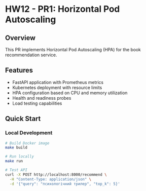# HW12 - PR1: Horizontal Pod Autoscaling

## Overview
This PR implements Horizontal Pod Autoscaling (HPA) for the book recommendation service.

## Features
- FastAPI application with Prometheus metrics
- Kubernetes deployment with resource limits
- HPA configuration based on CPU and memory utilization
- Health and readiness probes
- Load testing capabilities

## Quick Start

### Local Development
```bash
# Build Docker image
make build

# Run locally
make run

# Test API
curl -X POST http://localhost:8000/recommend \
  -H "Content-Type: application/json" \
  -d '{"query": "психологічний трилер", "top_k": 5}'